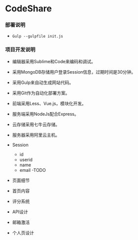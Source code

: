 # CodeShare

### 部署说明

- `Gulp --gulpfile init.js`

### 项目开发说明

- 编辑器采用Sublime和Code来编码和调试。
- 采用MongoDB存储用户登录Session信息，过期时间是30分钟。
- 采用Gulp来自动生成网站代码。
- 采用Git作为自动化部署方案。
- 前端采用Less、Vue.js，模块化开发。
- 服务端采用NodeJs配合Express。
- 云存储采用七牛云存储。
- 服务器采用阿里云主机。

- Session
	- id
	- userid
	- name
	- email
-TODO
 - 页面细节
 - 首页内容
 - 评分系统
 - API设计
 - 邮箱激活
 - 个人页设计


